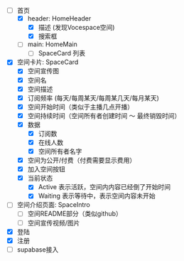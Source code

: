 - [ ] 首页
  - [x] header: HomeHeader
    - [x] 描述 (发现Vocespace空间)
    - [x] 搜索框
  - [ ] main: HomeMain
    - [ ] SpaceCard 列表
- [x] 空间卡片: SpaceCard
  - [x] 空间宣传图
  - [x] 空间名
  - [x] 空间描述
  - [x] 订阅频率 (每天/每周某天/每周某几天/每月某天)
  - [x] 空间开始时间（类似于主播几点开播）
  - [x] 空间持续时间（空间所有者创建时间 ～ 最终销毁时间）
  - [x] 数据
    - [x] 订阅数
    - [x] 在线人数
    - [x] 空间所有者名字
  - [x] 空间为公开/付费（付费需要显示费用）
  - [x] 加入空间按钮
  - [x] 当前状态
    - [x] Active 表示活跃，空间内内容已经倒了开始时间
    - [x] Waiting 表示等待中，表示空间内容未开始
- [ ] 空间介绍页面: SpaceIntro
  - [ ] 空间README部分（类似github）
  - [ ] 空间宣传视频/图片
- [x] 登陆
- [x] 注册
- [ ] supabase接入